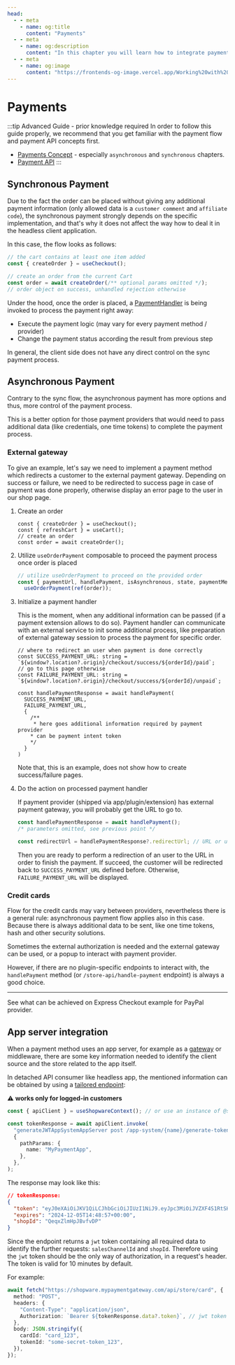 ```yaml
---
head:
  - - meta
    - name: og:title
      content: "Payments"
  - - meta
    - name: og:description
      content: "In this chapter you will learn how to integrate payments."
  - - meta
    - name: og:image
      content: "https://frontends-og-image.vercel.app/Working%20with%20**Payments**.png"
---
```


<script setup>
import StackBlitzLiveExample from '../../components/StackBlitzLiveExample.vue'
</script>

# Payments

:::tip Advanced Guide - prior knowledge required
In order to follow this guide properly, we recommend that you get familiar with the payment flow and payment API concepts first.

- [Payments Concept](https://developer.shopware.com/docs/concepts/commerce/checkout-concept/payments) - especially `asynchronous` and `synchronous` chapters.
- [Payment API](https://shopware.stoplight.io/docs/store-api/8218801e50fe5-handling-the-payment)
  :::

## Synchronous Payment

Due to the fact the order can be placed without giving any additional payment information (only allowed data is a `customer comment` and `affiliate code`), the synchronous payment strongly depends on the specific implementation, and that's why it does not affect the way how to deal it in the headless client application.

In this case, the flow looks as follows:

```js
// the cart contains at least one item added
const { createOrder } = useCheckout();

// create an order from the current Cart
const order = await createOrder(/** optional params omitted */);
// order object on success, unhandled rejection otherwise
```

Under the hood, once the order is placed, a [PaymentHandler](https://developer.shopware.com/docs/guides/plugins/plugins/checkout/payment/add-payment-plugin#synchronous-example) is being invoked to process the payment right away:

- Execute the payment logic (may vary for every payment method / provider)
- Change the payment status according the result from previous step

In general, the client side does not have any direct control on the sync payment process.

## Asynchronous Payment

Contrary to the sync flow, the asynchronous payment has more options and thus, more control of the payment process.

This is a better option for those payment providers that would need to pass additional data (like credentials, one time tokens) to complete the payment process.

### External gateway

To give an example, let's say we need to implement a payment method which redirects a customer to the external payment gateway. Depending on success or failure, we need to be redirected to success page in case of payment was done properly, otherwise display an error page to the user in our shop page.

1. Create an order

   ```js{3}
   const { createOrder } = useCheckout();
   const { refreshCart } = useCart();
   // create an order
   const order = await createOrder();
   ```

2. Utilize `useOrderPayment` composable to proceed the payment process once order is placed

   ```js
   // utilize useOrderPayment to proceed on the provided order
   const { paymentUrl, handlePayment, isAsynchronous, state, paymentMethod } =
     useOrderPayment(ref(order));
   ```

3. Initialize a payment handler

   This is the moment, when any additional information can be passed (if a payment extension allows to do so). Payment handler can communicate with an external service to init some additional process, like preparation of external gateway session to process the payment for specific order.

   ```js{6-15}
   // where to redirect an user when payment is done correctly
   const SUCCESS_PAYMENT_URL: string = `${window?.location?.origin}/checkout/success/${orderId}/paid`;
   // go to this page otherwise
   const FAILURE_PAYMENT_URL: string = `${window?.location?.origin}/checkout/success/${orderId}/unpaid`;

   const handlePaymentResponse = await handlePayment(
     SUCCESS_PAYMENT_URL,
     FAILURE_PAYMENT_URL,
     {
       /**
        * here goes additional information required by payment provider
       * can be payment intent token
       */
     }
   )
   ```

   Note that, this is an example, does not show how to create success/failure pages.

4. Do the action on processed payment handler

   If payment provider (shipped via app/plugin/extension) has external payment gateway, you will probably get the URL to go to.

   ```js
   const handlePaymentResponse = await handlePayment();
   /* parameters omitted, see previous point */

   const redirectUrl = handlePaymentResponse?.redirectUrl; // URL or undefined
   ```

   Then you are ready to perform a redirection of an user to the URL in order to finish the payment.
   If succeed, the customer will be redirected back to `SUCCESS_PAYMENT_URL` defined before. Otherwise, `FAILURE_PAYMENT_URL` will be displayed.

### Credit cards

Flow for the credit cards may vary between providers, nevertheless there is a general rule: asynchronous payment flow applies also in this case. Because there is always additional data to be sent, like one time tokens, hash and other security solutions.

Sometimes the external authorization is needed and the external gateway can be used, or a popup to interact with payment provider.

However, if there are no plugin-specific endpoints to interact with, the `handlePayment` method (or `/store-api/handle-payment` endpoint) is always a good choice.

---

See what can be achieved on Express Checkout example for PayPal provider.

<PageRef page="../../../resources/integrations/payments/" title="Payment Integrations" sub="See also all our Payment Integrations." />

## App server integration

When a payment method uses an app server, for example as a [gateway](https://developer.shopware.com/docs/guides/plugins/apps/gateways/checkout/checkout-gateway.html) or middleware, there are some key information needed to identify the client source and the store related to the app itself.

In detached API consumer like headless app, the mentioned information can be obtained by using a [tailored endpoint](https://developer.shopware.com/docs/guides/plugins/apps/clientside-to-app-backend.html):

⚠️ **works only for logged-in customers**

```ts
const { apiClient } = useShopwareContext(); // or use an instance of @shopware/api-client library

const tokenResponse = await apiClient.invoke(
  "generateJWTAppSystemAppServer post /app-system/{name}/generate-token",
  {
    pathParams: {
      name: "MyPaymentApp",
    },
  },
);
```

The response may look like this:

```json
// tokenResponse:
{
  "token": "eyJ0eXAiOiJKV1QiLCJhbGciOiJIUzI1NiJ9.eyJpc3MiOiJVZXF4S1RtSHBKVHZmZkRQIiwiaWF0IjoxNzMzNDA5NTM3LjQ1NzYxMSwibmJmIjoxNzMzNDA5NTM3LjQ1NzYxMywiZXhwIjoxNzMzNDEwMTM3LjQ1BzUzOSwic2FsZXNDaGFubmVsSWQiOiI4ODQzMmRlZjM5ZmM0NjI0YjMzMjEzYTU2YjhjOTQ0ZCJ9.M2GZ6hFFBgQAgoAQAVC--aIG2pl5wytEBBwpCN0UFCw",
  "expires": "2024-12-05T14:48:57+00:00",
  "shopId": "QeqxZlmHpJBvfvDP"
}
```

Since the endpoint returns a `jwt` token containing all required data to identify the further requests: `salesChannelId` and `shopId`. Therefore using the `jwt` token should be the only way of authorization, in a request's header. The token is valid for 10 minutes by default.

For example:

```ts
await fetch("https://shopware.mypaymentgateway.com/api/store/card", {
  method: "POST",
  headers: {
    "Content-Type": "application/json",
    Authorization: `Bearer ${tokenResponse.data?.token}`, // jwt token from the sample code above
  },
  body: JSON.stringify({
    cardId: "card_123",
    tokenId: "some-secret-token_123",
  }),
});
```
